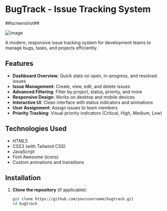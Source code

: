 # BugTrack - Issue Tracking System

##screenshot##

![image](https://github.com/user-attachments/assets/24e43abd-acc0-4461-99b6-30f66cb422b9)


A modern, responsive issue tracking system for development teams to manage bugs, tasks, and projects efficiently.

## Features

- **Dashboard Overview**: Quick stats on open, in-progress, and resolved issues
- **Issue Management**: Create, view, edit, and delete issues
- **Advanced Filtering**: Filter by project, status, priority, and more
- **Responsive Design**: Works on desktop and mobile devices
- **Interactive UI**: Clean interface with status indicators and animations
- **User Assignment**: Assign issues to team members
- **Priority Tracking**: Visual priority indicators (Critical, High, Medium, Low)

## Technologies Used

- HTML5
- CSS3 (with Tailwind CSS)
- JavaScript
- Font Awesome (icons)
- Custom animations and transitions

## Installation

1. **Clone the repository** (if applicable):
   ```bash
   git clone https://github.com/yourusername/bugtrack.git
   cd bugtrack

